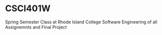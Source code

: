 # CSCI401W
Spring Semester Class at Rhode Island College Software Engineering of all Assignemnts and Final Project 
